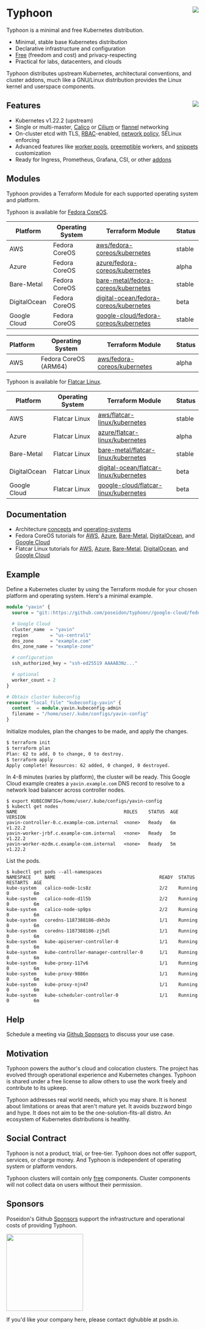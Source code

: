 # Typhoon <img align="right" src="https://storage.googleapis.com/poseidon/typhoon-logo.png">

Typhoon is a minimal and free Kubernetes distribution.

* Minimal, stable base Kubernetes distribution
* Declarative infrastructure and configuration
* [Free](#social-contract) (freedom and cost) and privacy-respecting
* Practical for labs, datacenters, and clouds

Typhoon distributes upstream Kubernetes, architectural conventions, and cluster addons, much like a GNU/Linux distribution provides the Linux kernel and userspace components.

## Features <a href="https://www.cncf.io/certification/software-conformance/"><img align="right" src="https://storage.googleapis.com/poseidon/certified-kubernetes.png"></a>

* Kubernetes v1.22.2 (upstream)
* Single or multi-master, [Calico](https://www.projectcalico.org/) or [Cilium](https://github.com/cilium/cilium) or [flannel](https://github.com/coreos/flannel) networking
* On-cluster etcd with TLS, [RBAC](https://kubernetes.io/docs/admin/authorization/rbac/)-enabled, [network policy](https://kubernetes.io/docs/concepts/services-networking/network-policies/), SELinux enforcing
* Advanced features like [worker pools](advanced/worker-pools/), [preemptible](fedora-coreos/google-cloud/#preemption) workers, and [snippets](advanced/customization/#hosts) customization
* Ready for Ingress, Prometheus, Grafana, CSI, or other [addons](addons/overview/)

## Modules

Typhoon provides a Terraform Module for each supported operating system and platform.

Typhoon is available for [Fedora CoreOS](https://getfedora.org/coreos/).

| Platform      | Operating System | Terraform Module | Status |
|---------------|------------------|------------------|--------|
| AWS           | Fedora CoreOS | [aws/fedora-coreos/kubernetes](fedora-coreos/aws.md) | stable |
| Azure         | Fedora CoreOS | [azure/fedora-coreos/kubernetes](fedora-coreos/azure.md) | alpha |
| Bare-Metal    | Fedora CoreOS | [bare-metal/fedora-coreos/kubernetes](fedora-coreos/bare-metal.md) | stable |
| DigitalOcean  | Fedora CoreOS | [digital-ocean/fedora-coreos/kubernetes](fedora-coreos/digitalocean.md) | beta |
| Google Cloud  | Fedora CoreOS | [google-cloud/fedora-coreos/kubernetes](fedora-coreos/google-cloud.md) | stable |

| Platform      | Operating System | Terraform Module | Status |
|---------------|------------------|------------------|--------|
| AWS           | Fedora CoreOS (ARM64) | [aws/fedora-coreos/kubernetes](advanced/arm64.md) | alpha |

Typhoon is available for [Flatcar Linux](https://www.flatcar-linux.org/releases/).

| Platform      | Operating System | Terraform Module | Status |
|---------------|------------------|------------------|--------|
| AWS           | Flatcar Linux    | [aws/flatcar-linux/kubernetes](flatcar-linux/aws.md) | stable |
| Azure         | Flatcar Linux    | [azure/flatcar-linux/kubernetes](flatcar-linux/azure.md) | alpha |
| Bare-Metal    | Flatcar Linux    | [bare-metal/flatcar-linux/kubernetes](flatcar-linux/bare-metal.md) | stable |
| DigitalOcean | Flatcar Linux  | [digital-ocean/flatcar-linux/kubernetes](flatcar-linux/digitalocean.md) | beta |
| Google Cloud  | Flatcar Linux  | [google-cloud/flatcar-linux/kubernetes](flatcar-linux/google-cloud.md) | beta |

## Documentation

* Architecture [concepts](architecture/concepts.md) and [operating-systems](architecture/operating-systems.md)
* Fedora CoreOS tutorials for [AWS](fedora-coreos/aws.md), [Azure](fedora-coreos/azure.md), [Bare-Metal](fedora-coreos/bare-metal.md), [DigitalOcean](fedora-coreos/digitalocean.md), and [Google Cloud](fedora-coreos/google-cloud.md)
* Flatcar Linux tutorials for [AWS](flatcar-linux/aws.md), [Azure](flatcar-linux/azure.md), [Bare-Metal](flatcar-linux/bare-metal.md), [DigitalOcean](flatcar-linux/digitalocean.md), and [Google Cloud](flatcar-linux/google-cloud.md)

## Example

Define a Kubernetes cluster by using the Terraform module for your chosen platform and operating system. Here's a minimal example.

```tf
module "yavin" {
  source = "git::https://github.com/poseidon/typhoon//google-cloud/fedora-coreos/kubernetes?ref=v1.22.2"

  # Google Cloud
  cluster_name  = "yavin"
  region        = "us-central1"
  dns_zone      = "example.com"
  dns_zone_name = "example-zone"

  # configuration
  ssh_authorized_key = "ssh-ed25519 AAAAB3Nz..."

  # optional
  worker_count = 2
}

# Obtain cluster kubeconfig
resource "local_file" "kubeconfig-yavin" {
  content  = module.yavin.kubeconfig-admin
  filename = "/home/user/.kube/configs/yavin-config"
}
```

Initialize modules, plan the changes to be made, and apply the changes.

```sh
$ terraform init
$ terraform plan
Plan: 62 to add, 0 to change, 0 to destroy.
$ terraform apply
Apply complete! Resources: 62 added, 0 changed, 0 destroyed.
```

In 4-8 minutes (varies by platform), the cluster will be ready. This Google Cloud example creates a `yavin.example.com` DNS record to resolve to a network load balancer across controller nodes.

```
$ export KUBECONFIG=/home/user/.kube/configs/yavin-config
$ kubectl get nodes
NAME                                       ROLES    STATUS  AGE  VERSION
yavin-controller-0.c.example-com.internal  <none>   Ready   6m   v1.22.2
yavin-worker-jrbf.c.example-com.internal   <none>   Ready   5m   v1.22.2
yavin-worker-mzdm.c.example-com.internal   <none>   Ready   5m   v1.22.2
```

List the pods.

```
$ kubectl get pods --all-namespaces
NAMESPACE     NAME                                      READY  STATUS    RESTARTS  AGE
kube-system   calico-node-1cs8z                         2/2    Running   0         6m
kube-system   calico-node-d1l5b                         2/2    Running   0         6m
kube-system   calico-node-sp9ps                         2/2    Running   0         6m
kube-system   coredns-1187388186-dkh3o                  1/1    Running   0         6m
kube-system   coredns-1187388186-zj5dl                  1/1    Running   0         6m
kube-system   kube-apiserver-controller-0               1/1    Running   0         6m
kube-system   kube-controller-manager-controller-0      1/1    Running   0         6m
kube-system   kube-proxy-117v6                          1/1    Running   0         6m
kube-system   kube-proxy-9886n                          1/1    Running   0         6m
kube-system   kube-proxy-njn47                          1/1    Running   0         6m
kube-system   kube-scheduler-controller-0               1/1    Running   0         6m
```

## Help

Schedule a meeting via [Github Sponsors](https://github.com/sponsors/poseidon?frequency=one-time) to discuss your use case.

## Motivation

Typhoon powers the author's cloud and colocation clusters. The project has evolved through operational experience and Kubernetes changes. Typhoon is shared under a free license to allow others to use the work freely and contribute to its upkeep.

Typhoon addresses real world needs, which you may share. It is honest about limitations or areas that aren't mature yet. It avoids buzzword bingo and hype. It does not aim to be the one-solution-fits-all distro. An ecosystem of Kubernetes distributions is healthy.

## Social Contract

Typhoon is not a product, trial, or free-tier. Typhoon does not offer support, services, or charge money. And Typhoon is independent of operating system or platform vendors.

Typhoon clusters will contain only [free](https://www.debian.org/intro/free) components. Cluster components will not collect data on users without their permission.

## Sponsors

Poseidon's Github [Sponsors](https://github.com/sponsors/poseidon) support the infrastructure and operational costs of providing Typhoon.

<a href="https://www.digitalocean.com/">
    <img src="https://opensource.nyc3.cdn.digitaloceanspaces.com/attribution/assets/SVG/DO_Logo_horizontal_blue.svg" width="201px">
</a>
<br>

If you'd like your company here, please contact dghubble at psdn.io.


